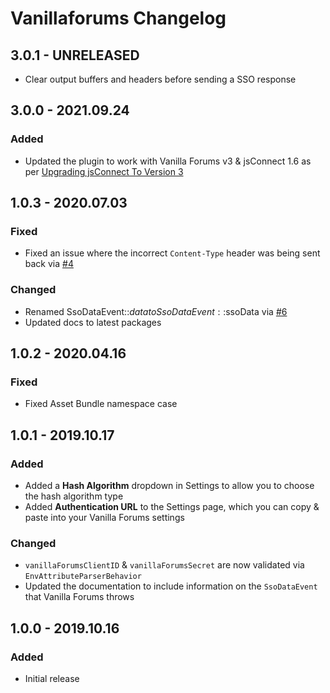 # Vanillaforums Changelog

## 3.0.1 - UNRELEASED
* Clear output buffers and headers before sending a SSO response

## 3.0.0 - 2021.09.24
### Added
* Updated the plugin to work with Vanilla Forums v3 & jsConnect 1.6 as per [Upgrading jsConnect To Version 3](https://success.vanillaforums.com/kb/articles/206-upgrading-jsconnect-to-version-3)

## 1.0.3 - 2020.07.03
### Fixed
* Fixed an issue where the incorrect `Content-Type` header was being sent back via [#4](https://github.com/nystudio107/craft-vanillaforums/pull/4)

### Changed
* Renamed SsoDataEvent::$data to SsoDataEvent::$ssoData via [#6](https://github.com/nystudio107/craft-vanillaforums/pull/6)
* Updated docs to latest packages

## 1.0.2 - 2020.04.16
### Fixed
* Fixed Asset Bundle namespace case

## 1.0.1 - 2019.10.17
### Added
* Added a **Hash Algorithm** dropdown in Settings to allow you to choose the hash algorithm type
* Added **Authentication URL** to the Settings page, which you can copy & paste into your Vanilla Forums settings

### Changed
* `vanillaForumsClientID` & `vanillaForumsSecret` are now validated via `EnvAttributeParserBehavior`
* Updated the documentation to include information on the `SsoDataEvent` that Vanilla Forums throws
 
## 1.0.0 - 2019.10.16
### Added
- Initial release
